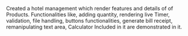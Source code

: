 Created a hotel management which render features and details of of Products. Functionalities like, adding quantity, rendering live Timer, validation, file handling, buttons functionalities, generate bill receipt, remanipulating text area, Calculator Included in it are demonstrated in it.
